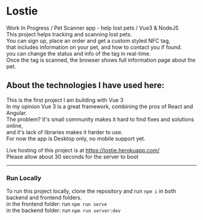 # Lostie

Work In Progress / Pet Scanner app - help lost pets / Vue3 &amp; NodeJS <br />
This project helps tracking and scanning lost pets. <br/>
You can sign up, place an order and get a custom styled NFC tag, <br />
that includes information on your pet, and how to contact you if found. <br />
you can change the status and info of the tag in real-time. <br />
Once the tag is scanned, the browser shows full information page about the pet. <br />

## About the technologies I have used here:

This is the first project I am building with Vue 3 <br />
In my opinion Vue 3 is a great framework, combining the pros of React and Angular. <br />
The problem? It's small community makes it hard to find fixes and solutions online, <br />
and it's lack of libraries makes it harder to use. <br />
For now the app is Desktop only, no mobile support yet.

Live hosting of this project is at https://lostie.herokuapp.com/ <br/>
Please allow about 30 seconds for the server to boot

---

### Run Locally

To run this project locally, clone the repository and run `npm i` in both backend and frontend folders.
<br />
in the frontend folder: run `npm run serve`
<br />
in the backend folder: run `npm run server:dev`
<br />
